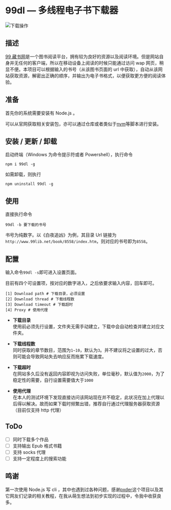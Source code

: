 # 99dl — 多线程电子书下载器

![下载操作](https://i.loli.net/2018/09/15/5b9c8f6b480bd.gif)

## 描述

[99 藏书网](http://www.99lib.net/ "99藏书网")是一个图书阅读平台，拥有较为良好的资源以及阅读环境。但是网站自身并无任何的客户端，所以在移动设备上阅读的时候只能通过访问 wap 网页，稍显不便。本项目可以根据输入的书号（从该图书页面的 url 中获取），自动从该网站获取资源，解密出正确的顺序，并输出为电子书格式，以便获取更方便的阅读体验。

## 准备

首先你的系统需要安装有 Node.js 。

可以从官网获取相关安装包，亦可以通过仓库或者类似于[nvm](https://github.com/creationix/nvm "nvm")等脚本进行安装。

## 安装 / 更新 / 卸载

启动终端（Windows 为命令提示符或者 Powershell），执行命令

`npm i 99dl -g`

如需卸载，则执行

`npm uninstall 99dl -g`

## 使用

直接执行命令

`99dl -b 要下载的书号`

书号为纯数字。以《白夜追凶》为例，其目录 Url 链接为`http://www.99lib.net/book/8558/index.htm`，则对应的书号即为`8558`。

## 配置

输入命令`99dl -s`即可进入设置页面。

目前有四个可设置项，按对应的数字进入，之后依要求输入内容，回车即可。

```
[1] Download path # 下载目录，必须设置
[2] Download thread # 下载线程数
[3] Download timeout # 下载超时
[4] Proxy # 使用代理
```

- **下载目录**  
  使用前必须先行设置，文件夹无需手动建立，下载中会自动检查并建立对应文件夹。

- **下载线程数**  
  同时获取的章节数目，范围为`1~10`，默认为`3`。并不建议将之设置的过大，否则可能会导致网站失去响应反而拖累下载速度。

- **下载超时**  
  在网站多久后没有返回内容即视为访问失败，单位毫秒，默认值为`2000`，为了稳定性的需要，自行设置需要值大于`1000`

- **使用代理**  
  在本人的测试环境下发现直接访问该网站现在并不稳定，此状况在加上代理以后得以解决。故而如果下载时频繁出错，推荐自行通过代理服务器获取资源（目前仅支持 http 代理）

## ToDo

- [ ] 同时下载多个作品
- [ ] 支持输出 Epub 格式书籍
- [ ] 支持 socks 代理
- [ ] 支持一定程度上的搜索功能

## 鸣谢

第一次使用 Node.js 写 cli ，其中也遇到过各种问题，感谢[pxder](https://github.com/YKilin/pxder "pxder")这个项目以及其它网友们记录的相关教程，在我从萌生想法到初步实现的过程中，令我中收获良多。
